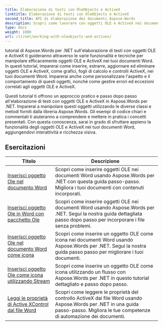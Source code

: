 ```yaml
---
title: Elaborazione di testi con OleObjects e ActiveX
linktitle: Elaborazione di testi con OleObjects e ActiveX
second_title: API di elaborazione dei documenti Aspose.Words
description: Scopri come lavorare con oggetti OLE e ActiveX nei documenti Word con Aspose.Words per .NET. Esercitazioni dettagliate con esempi di codice.
type: docs
weight: 1080
url: /it/net/working-with-oleobjects-and-activex/
---
```


tutorial di Aspose.Words per .NET sull'elaborazione di testi con oggetti OLE e ActiveX ti guideranno attraverso le varie funzionalità e tecniche per manipolare efficacemente oggetti OLE e ActiveX nei tuoi documenti Word. In questi tutorial, imparerai come inserire, estrarre, aggiornare ed eliminare oggetti OLE e ActiveX, come grafici, fogli di calcolo e controlli ActiveX, nei tuoi documenti Word. Imparerai anche come personalizzare l'aspetto e il comportamento di questi oggetti, nonché come gestire errori ed eccezioni correlati agli oggetti OLE e ActiveX.

Questi tutorial ti offrono un approccio pratico e passo dopo passo all'elaborazione di testi con oggetti OLE e ActiveX in Aspose.Words per .NET. Imparerai a manipolare questi oggetti utilizzando le diverse classi e metodi forniti dalla libreria Aspose.Words. Gli esempi di codice chiari e commentati ti aiuteranno a comprendere e mettere in pratica i concetti presentati. Con questa conoscenza, sarai in grado di sfruttare appieno la funzionalità degli oggetti OLE e ActiveX nei tuoi documenti Word, aggiungendovi interattività e ricchezza visiva.

 ## Esercitazioni
| Titolo | Descrizione |
| --- | --- |
| [Inserisci oggetto Ole nel documento Word](./insert-ole-object/) | Scopri come inserire oggetti OLE nei documenti Word usando Aspose.Words per .NET con questa guida passo-passo. Migliora i tuoi documenti con contenuti incorporati. |
| [Inserisci oggetto Ole in Word con pacchetto Ole](./insert-ole-object-with-ole-package/) | Scopri come inserire oggetti OLE nei documenti Word usando Aspose.Words per .NET. Segui la nostra guida dettagliata passo dopo passo per incorporare i file senza problemi. |
| [Inserisci oggetto Ole nel documento Word come icona](./insert-ole-object-as-icon/) | Scopri come inserire un oggetto OLE come icona nei documenti Word usando Aspose.Words per .NET. Segui la nostra guida passo passo per migliorare i tuoi documenti. |
| [Inserisci oggetto Ole come icona utilizzando Stream](./insert-ole-object-as-icon-using-stream/) | Scopri come inserire un oggetto OLE come icona utilizzando un flusso con Aspose.Words per .NET in questo tutorial dettagliato e passo dopo passo. |
| [Leggi le proprietà di Active XControl dal file Word](./read-active-xcontrol-properties/) | Scopri come leggere le proprietà del controllo ActiveX dai file Word usando Aspose.Words per .NET in una guida passo-passo. Migliora le tue competenze di automazione dei documenti. |